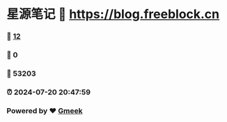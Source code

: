 # 星源笔记 :link: https://blog.freeblock.cn 
### :page_facing_up: [12](https://blog.freeblock.cn/tag.html) 
### :speech_balloon: 0 
### :hibiscus: 53203 
### :alarm_clock: 2024-07-20 20:47:59 
### Powered by :heart: [Gmeek](https://github.com/Meekdai/Gmeek)
